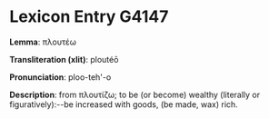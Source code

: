# Lexicon Entry G4147

**Lemma**: πλουτέω

**Transliteration (xlit)**: ploutéō

**Pronunciation**: ploo-teh'-o

**Description**:
from πλουτίζω; to be (or become) wealthy (literally or figuratively):--be increased with goods, (be made, wax) rich.
